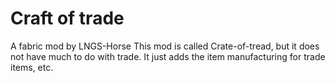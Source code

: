 # Craft of trade
A fabric mod by LNGS-Horse
This mod is called Crate-of-tread, but it does not have much to do with trade. It just adds the item manufacturing for trade items, etc.
